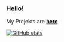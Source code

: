 ### Hello!

My Projekts are [**here**](https://github.com/ZoeyVid)

[![GitHub stats](https://github-readme-stats.vercel.app/api?username=Zoey2936&count_private=true&show_icons=true&theme=dark)](https://github.com/Zoey2936)

